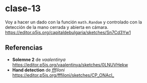 # clase-13
Voy a hacer un dado con la función `math.Random` y controlado con la detección de la mano cerrada y abierta en cámara.
<https://editor.p5js.org/capitaldebulgaria/sketches/Sn7Cd3Yw1>

## Referencias
- **Solemne 2** de _vaalentinya_ <https://editor.p5js.org/vaalentinya/sketches/0LNUVHekw>
- **Hand detection** de _fffiloni_ <https://editor.p5js.org/fffiloni/sketches/CP_ONAcl_>
